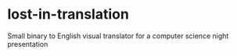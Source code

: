# lost-in-translation
Small binary to English visual translator for a computer science night presentation
